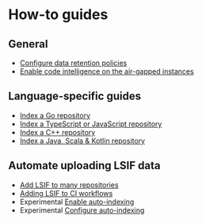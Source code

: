 # How-to guides

## General

- [Configure data retention policies](configure_data_retention.md)
- [Enable code intelligence on the air-gapped instances](enable_code_intel_on_air_gapped_instances.md)

## Language-specific guides

- [Index a Go repository](index_a_go_repository.md)
- [Index a TypeScript or JavaScript repository](index_a_typescript_and_javascript_repository.md)
- [Index a C++ repository](index_a_cpp_repository.md)
- [Index a Java, Scala & Kotlin repository](https://sourcegraph.github.io/scip-java/docs/getting-started.html)

## Automate uploading LSIF data

- [Add LSIF to many repositories](adding_lsif_to_many_repos.md)
- [Adding LSIF to CI workflows](adding_lsif_to_workflows.md)
- <span class="badge badge-experimental">Experimental</span> [Enable auto-indexing](enable_auto_indexing.md)
- <span class="badge badge-experimental">Experimental</span> [Configure auto-indexing](configure_auto_indexing.md)
